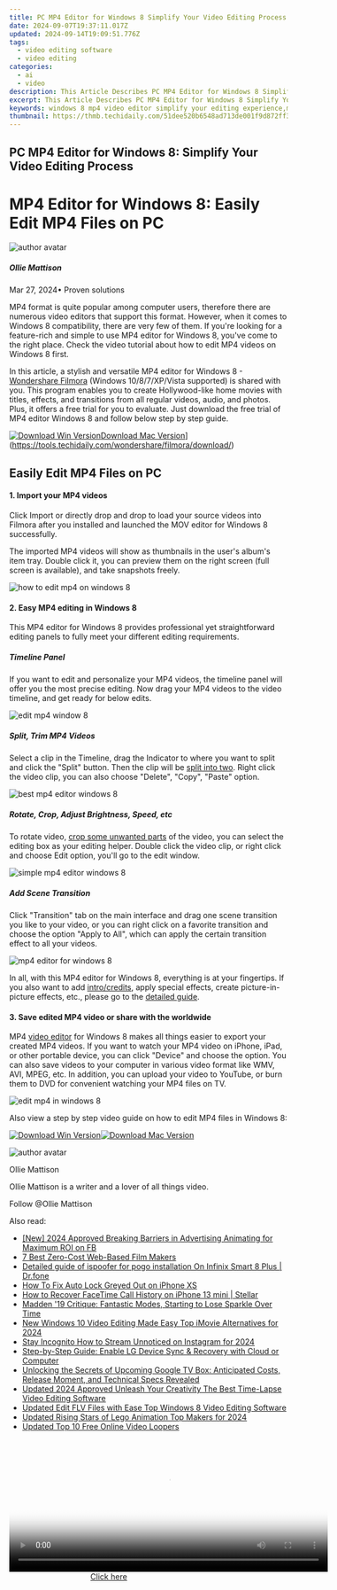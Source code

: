 ```yaml
---
title: PC MP4 Editor for Windows 8 Simplify Your Video Editing Process
date: 2024-09-07T19:37:11.017Z
updated: 2024-09-14T19:09:51.776Z
tags: 
  - video editing software
  - video editing
categories: 
  - ai
  - video
description: This Article Describes PC MP4 Editor for Windows 8 Simplify Your Video Editing Process
excerpt: This Article Describes PC MP4 Editor for Windows 8 Simplify Your Video Editing Process
keywords: windows 8 mp4 video editor simplify your editing experience,mp4 video editor for pc seamless editing on windows 8,best flv video editor for windows 8 simplify your editing process,mavericks mp4 video editor simplify your editing process,pc mp4 editor for windows 8 simplify your video editing process,windows 8 flv video editor simplify your video editing process,windows 8 flv video editor simplify your editing process
thumbnail: https://thmb.techidaily.com/51dee520b6548ad713de001f9d872ff359ce7157fc9657d20a61cd8374fcc9ae.jpg
---
```


## PC MP4 Editor for Windows 8: Simplify Your Video Editing Process

# MP4 Editor for Windows 8: Easily Edit MP4 Files on PC

![author avatar](https://images.wondershare.com/filmora/article-images/ollie-mattison.jpg)

##### Ollie Mattison

 Mar 27, 2024• Proven solutions

MP4 format is quite popular among computer users, therefore there are numerous video editors that support this format. However, when it comes to Windows 8 compatibility, there are very few of them. If you're looking for a feature-rich and simple to use MP4 editor for Windows 8, you've come to the right place. Check the video tutorial about how to edit MP4 videos on Windows 8 first.

In this article, a stylish and versatile MP4 editor for Windows 8 - [Wondershare Filmora](https://tools.techidaily.com/wondershare/filmora/download/) (Windows 10/8/7/XP/Vista supported) is shared with you. This program enables you to create Hollywood-like home movies with titles, effects, and transitions from all regular videos, audio, and photos. Plus, it offers a free trial for you to evaluate. Just download the free trial of MP4 editor Windows 8 and follow below step by step guide.

[![Download Win Version](https://images.wondershare.com/filmora/guide/download-btn-win.jpg)](https://tools.techidaily.com/wondershare/filmora/download/)[Download Mac Version](https://images.wondershare.com/filmora/guide/download-btn-mac.jpg)](https://tools.techidaily.com/wondershare/filmora/download/)

## Easily Edit MP4 Files on PC

#### 1\.  Import your MP4 videos

Click Import or directly drop and drop to load your source videos into Filmora after you installed and launched the MOV editor for Windows 8 successfully.

The imported MP4 videos will show as thumbnails in the user's album's item tray. Double click it, you can preview them on the right screen (full screen is available), and take snapshots freely.

![how to edit mp4 on windows 8](https://images.wondershare.com/filmora/article-images/import-source-image2.jpg)

#### 2\.  Easy MP4 editing in Windows 8

This MP4 editor for Windows 8 provides professional yet straightforward editing panels to fully meet your different editing requirements.

##### Timeline Panel

If you want to edit and personalize your MP4 videos, the timeline panel will offer you the most precise editing. Now drag your MP4 videos to the video timeline, and get ready for below edits.

![edit mp4 window 8](https://images.wondershare.com/filmora/article-images/change-video-speed-with-toolbar.jpg)

##### Split, Trim MP4 Videos

Select a clip in the Timeline, drag the Indicator to where you want to split and click the "Split" button. Then the clip will be [split into two](https://tools.techidaily.com/wondershare/filmora/download/). Right click the video clip, you can also choose "Delete", "Copy", "Paste" option.

![best mp4 editor windows 8](https://images.wondershare.com/images/multimedia/video-editor/video-editor-split-trim.jpg)

##### Rotate, Crop, Adjust Brightness, Speed, etc

To rotate video, [crop some unwanted parts](https://tools.techidaily.com/wondershare/filmora/download/) of the video, you can select the editing box as your editing helper. Double click the video clip, or right click and choose Edit option, you'll go to the edit window.

![simple mp4 editor windows 8](https://images.wondershare.com/images/multimedia/video-editor/video-editor-video-audio-editing.jpg)

##### Add Scene Transition

Click "Transition" tab on the main interface and drag one scene transition you like to your video, or you can right click on a favorite transition and choose the option "Apply to All", which can apply the certain transition effect to all your videos.

![mp4 editor for windows 8](https://images.wondershare.com/images/multimedia/video-editor/video-editor-transition.jpg)

In all, with this MP4 editor for Windows 8, everything is at your fingertips. If you also want to add [intro/credits](https://tools.techidaily.com/wondershare/filmora/download/), apply special effects, create picture-in-picture effects, etc., please go to the [detailed guide](https://tools.techidaily.com/wondershare/filmora/download/).

#### 3\.  Save edited MP4 video or share with the worldwide

MP4 [video editor](https://tools.techidaily.com/wondershare/filmora/download/) for Windows 8 makes all things easier to export your created MP4 videos. If you want to watch your MP4 video on iPhone, iPad, or other portable device, you can click "Device" and choose the option. You can also save videos to your computer in various video format like WMV, AVI, MPEG, etc. In addition, you can upload your video to YouTube, or burn them to DVD for convenient watching your MP4 files on TV.

![edit mp4 in windows 8](https://images.wondershare.com/filmora/article-images/filmora9-export-panel.jpg)

Also view a step by step video guide on how to edit MP4 files in Windows 8:

[![Download Win Version](https://images.wondershare.com/filmora/guide/download-btn-win.jpg)](https://tools.techidaily.com/wondershare/filmora/download/)[![Download Mac Version](https://images.wondershare.com/filmora/guide/download-btn-mac.jpg)](https://tools.techidaily.com/wondershare/filmora/download/)

![author avatar](https://images.wondershare.com/filmora/article-images/ollie-mattison.jpg)

Ollie Mattison

Ollie Mattison is a writer and a lover of all things video.

Follow @Ollie Mattison

<ins class="adsbygoogle"
      style="display:block"
      data-ad-client="ca-pub-7571918770474297"
      data-ad-slot="8358498916"
      data-ad-format="auto"
      data-full-width-responsive="true"></ins>

<span class="atpl-alsoreadstyle">Also read:</span>
<div><ul>
<li><a href="https://facebook-video-files.techidaily.com/new-2024-approved-breaking-barriers-in-advertising-animating-for-maximum-roi-on-fb/"><u>[New] 2024 Approved Breaking Barriers in Advertising Animating for Maximum ROI on FB</u></a></li>
<li><a href="https://youtube-videos.techidaily.com/7-best-zero-cost-web-based-film-makers/"><u>7 Best Zero-Cost Web-Based Film Makers</u></a></li>
<li><a href="https://android-pokemon-go.techidaily.com/detailed-guide-of-ispoofer-for-pogo-installation-on-infinix-smart-8-plus-drfone-by-drfone-virtual-android/"><u>Detailed guide of ispoofer for pogo installation On Infinix Smart 8 Plus | Dr.fone</u></a></li>
<li><a href="https://ios-unlock.techidaily.com/how-to-fix-auto-lock-greyed-out-on-iphone-xs-by-drfone-ios/"><u>How To Fix Auto Lock Greyed Out on iPhone XS</u></a></li>
<li><a href="https://blog-min.techidaily.com/how-to-recover-facetime-call-history-on-iphone-13-mini-stellar-by-stellar-data-recovery-ios-iphone-data-recovery/"><u>How to Recover FaceTime Call History on iPhone 13 mini | Stellar</u></a></li>
<li><a href="https://buynow-info.techidaily.com/madden-19-critique-fantastic-modes-starting-to-lose-sparkle-over-time/"><u>Madden '19 Critique: Fantastic Modes, Starting to Lose Sparkle Over Time</u></a></li>
<li><a href="https://ai-driven-video-production.techidaily.com/new-windows-10-video-editing-made-easy-top-imovie-alternatives-for-2024/"><u>New Windows 10 Video Editing Made Easy Top iMovie Alternatives for 2024</u></a></li>
<li><a href="https://vp-tips.techidaily.com/stay-incognito-how-to-stream-unnoticed-on-instagram-for-2024/"><u>Stay Incognito How to Stream Unnoticed on Instagram for 2024</u></a></li>
<li><a href="https://os-tips.techidaily.com/step-by-step-guide-enable-lg-device-sync-and-recovery-with-cloud-or-computer/"><u>Step-by-Step Guide: Enable LG Device Sync & Recovery with Cloud or Computer</u></a></li>
<li><a href="https://techtrends.techidaily.com/unlocking-the-secrets-of-upcoming-google-tv-box-anticipated-costs-release-moment-and-technical-specs-revealed/"><u>Unlocking the Secrets of Upcoming Google TV Box: Anticipated Costs, Release Moment, and Technical Specs Revealed</u></a></li>
<li><a href="https://ai-driven-video-production.techidaily.com/updated-2024-approved-unleash-your-creativity-the-best-time-lapse-video-editing-software/"><u>Updated 2024 Approved Unleash Your Creativity The Best Time-Lapse Video Editing Software</u></a></li>
<li><a href="https://ai-driven-video-production.techidaily.com/updated-edit-flv-files-with-ease-top-windows-8-video-editing-software/"><u>Updated Edit FLV Files with Ease Top Windows 8 Video Editing Software</u></a></li>
<li><a href="https://ai-driven-video-production.techidaily.com/updated-rising-stars-of-lego-animation-top-makers-for-2024/"><u>Updated Rising Stars of Lego Animation Top Makers for 2024</u></a></li>
<li><a href="https://ai-driven-video-production.techidaily.com/updated-top-10-free-online-video-loopers/"><u>Updated Top 10 Free Online Video Loopers</u></a></li>
</ul></div>

<!-- affiliate ads begin -->
<span id="1983582">
					<video width="576" height="240" style="cursor:pointer"
           poster="//a.impactradius-go.com/display-clicktoplayimage/1983582.png"
           onclick="if(!this.playClicked){this.play();this.setAttribute('controls',true);this.playClicked=true;}">
	   <source src="//a.impactradius-go.com/display-ad/22993-1983582">
	   <img src="//a.impactradius-go.com/display-clicktoplayimage/1983582.png" style="border: none; height: 100%; width: 100%; object-fit: contain">
	</video>
	<div style="width:360px;text-align:center"><a href="javascript:window.open(decodeURIComponent('https%3A%2F%2Fhomestyler.sjv.io%2Fc%2F5597632%2F1983582%2F22993'), '_blank');void(0);">Click here</a></div>
</span>
<img height="0" width="0" src="https://imp.pxf.io/i/5597632/1983582/22993" style="position:absolute;visibility:hidden;" border="0" />
<!-- affiliate ads end -->

